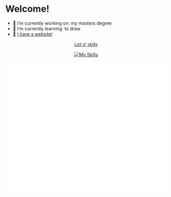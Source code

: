 # Welcome!

- 🔭 I’m currently working on: my masters degree
- 🌱 I’m currently learning: to draw
- 🔗 [I have a website!](https://petrica-t.vercel.app/)

<div align="center">

L̲i̲s̲t̲ ̲o̲'̲ ̲s̲k̲i̲l̲l̲s̲

[![My Skills](https://skillicons.dev/icons?i=html,css,js,react,py,c,cpp,godot,matlab,ps,pr,blender,arch)](https://skillicons.dev)


![Metrics](/github-metrics.svg)
</div>
